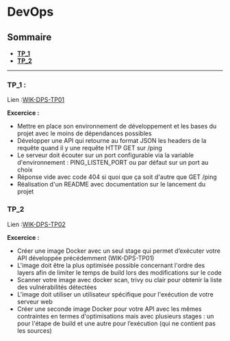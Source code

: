 # DevOps

## Sommaire
- **[TP_1](#tp_1-)**
- **[TP_2](#tp_2-)**

___

### TP_1 :

Lien :[WIK-DPS-TP01](TP-1/)

**Excercice :**

- Mettre en place son environnement de développement et les bases du projet avec le moins de dépendances possibles
- Développer une API qui retourne au format JSON les headers de la requête quand il y une requête HTTP GET sur /ping
- Le serveur doit écouter sur un port configurable via la variable d'environnement : PING_LISTEN_PORT ou par défaut sur un port au choix
- Réponse vide avec code 404 si quoi que ça soit d'autre que GET /ping
- Réalisation d'un README avec documentation sur le lancement du projet


### TP_2

Lien :[WIK-DPS-TP02](TP-2/)

**Excercice :**

- Créer une image Docker avec un seul stage qui permet d’exécuter votre API développée précédemment (WIK-DPS-TP01)
- L'image doit être la plus optimisée possible concernant l'ordre des layers afin de limiter le temps de build lors des modifications sur le code
- Scanner votre image avec docker scan, trivy ou clair pour obtenir la liste des vulnérabilités détectées
- L'image doit utiliser un utilisateur spécifique pour l'exécution de votre serveur web
- Créer une seconde image Docker pour votre API avec les mêmes contraintes en termes d'optimisations mais avec plusieurs stages : un pour l'étape de build et une autre pour l’exécution (qui ne contient pas les sources)

